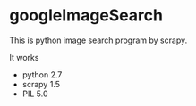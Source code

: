 # googleImageSearch

This is python image search program by scrapy.

It works
+ python 2.7
+ scrapy 1.5
+ PIL 5.0

